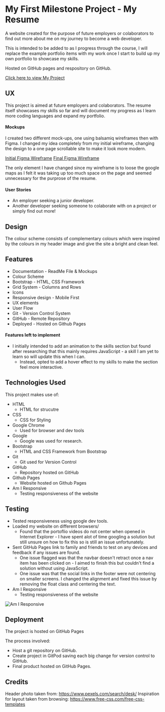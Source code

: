 # My First Milestone Project - My Resume

A website created for the purpose of future employers or colaborators to find out more about me on my journey to become a web developer. 

This is intended to be added to as I progress through the course, I will replace the example portfolio items with my work once I start to build up my own portfolio to showcase my skills.

Hosted on GitHub pages and respository on GitHub. 

[Click here to view My Project](https://amykeedwell.github.io/Milestone-Project-Resume/)


## UX

This project is aimed at future employers and colaborators. The resume itself showcases my skills so far and will document my progress as I learn more coding languages and expand my portfolio. 

#### Mockups
I created two different mock-ups, one using balsamiq wireframes then with Figma. I changed my idea completely from my initial wireframe, changing the design to a one page scrollable site to make it look more modern.

[Initial Figma Wireframe](https://www.figma.com/file/lavYTEY7B2frKxxIN4XMjM/Resume-Wireframe?node-id=0%3A1)
[Final Figma Wireframe](https://www.figma.com/file/Rgv2pMbPDQQhSOYDuhGjwm/Untitled?node-id=0%3A1)

The only element I have changed since my wireframe is to loose the google maps as I felt it was taking up too much space on the page and seemed unnecessary for the purprose of the resume. 


#### User Stories
* An employer seeking a junior developer.
* Another developer seeking someone to colaborate with on a project or simply find out more!


## Design
The colour scheme consists of complementary colours which were inspired by the colours in my header image and give the site a bright and clean feel. 


## Features
* Documentation - ReadMe File & Mockups
* Colour Scheme
* Bootstrap - HTML, CSS Framework
* Grid System - Columns and Rows
* Icons
* Responsive design - Mobile First
* UX elements
* User Flow
* Git - Version Control System
* GitHub - Remote Repository
* Deployed - Hosted on Github Pages

#### Features left to implement
* I initially intended to add an animation to the skills section but found after researching that this mainly requires JavaScript - a skill I am yet to learn so will update this when I can. 
    * Instead, opted to add a hover effect to my skills to make the section feel more interactive. 


## Technologies Used
This project makes use of:
* HTML
    * HTML for strucutre
* CSS
    * CSS for Styling
* Google Chrome
    * Used for browser and dev tools
* Google
    * Google was used for research.
* Bootstrap
    * HTML and CSS Framework from Bootstrap
* Git
    * Git used for Version Control
* GitHub
    * Repository hosted on GitHub
* Github Pages
    * Website hosted on Github Pages
* Am I Responsive
    * Testing responsiveness of the website


## Testing
* Tested responsiveness using google dev tools. 
* Loaded my website on different browsers/
    * Found that the portoflio videos do not center when opened in Internet Explorer - I have spent alot of time googling a solution but still unsure on how to fix this so is still an issue unfortunately. 
* Sent GitHub Pages link to family and friends to test on any devices and feedback if any issues are found. 
    * One issue flagged was that the navbar doesn't retract once a nav item has been clicked on - I aimed to finish this but couldn't find a solution without using JavaScript. 
    * One issue was that the social links in the footer were not centering on smaller screens. I changed the alignment and fixed this issue by removing the float class and centering the text. 
* Am I Responsive
    * Testing responsiveness of the website

![Am I Responsive](/images/amiresposive.png)

## Deployment
The project is hosted on GitHub Pages

The process involved:
* Host a git repository on GitHub.
* Create project in GitPod saving each big change for version control to GitHub.
* Final product hosted on GitHub Pages. 


## Credits
Header photo taken from: https://www.pexels.com/search/desk/
Inspiration for layout taken from browsing: https://www.free-css.com/free-css-templates
